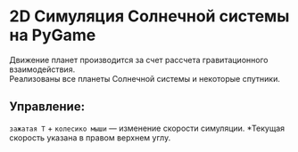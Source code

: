 # 2D Симуляция Солнечной системы на PyGame
  
Движение планет производится за счет рассчета гравитационного взаимодействия.  
Реализованы все планеты Солнечной системы и некоторые спутники.
  
## Управление:  
`зажатая T` + `колесико мыши` — изменение скорости симуляции. 
*Текущая скорость указана в правом верхнем углу.
